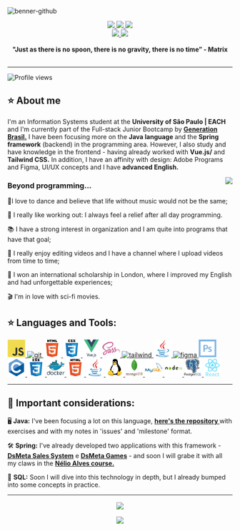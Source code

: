 ![benner-github](https://github.com/salvedojuliao/salvedojuliao/assets/44206400/c000fd48-6d87-4390-8877-192f17c9cede)

<div align="center">
  <a href="https://github.com/salvedojuliao" target="_blank">
    <img src="https://img.shields.io/badge/GitHub-100000?style=for-the-badge&logo=github&logoColor=white" target="_blank">
  </a>
  <a href = "mailto:batistajulio215@gmail.com">
    <img src="https://img.shields.io/badge/Gmail-D14836?style=for-the-badge&logo=gmail&logoColor=white">
  </a>
  <a href="https://www.linkedin.com/in/jc-batista/" target="_blank">
    <img src="https://img.shields.io/badge/-LinkedIn-%230077B5?style=for-the-badge&logo=linkedin&logoColor=white" target="_blank">
  </a>
  <br>
  <a href="https://www.instagram.com/salvedojuliao/" target="_blank">
    <img src="https://img.shields.io/badge/-Instagram-%23E4405F?style=for-the-badge&logo=instagram&logoColor=white" target="_blank">
  </a>
  <a href="https://www.youtube.com/channel/UCU76CHIbg2Eaa4-qeP8Lf9A" target="_blank">
    <img src="https://img.shields.io/badge/YouTube-FF0000?style=for-the-badge&logo=youtube&logoColor=white" target="_blank">
  </a>
</div><br>

<div align='center'>
  <b>"Just as there is no spoon, there is no gravity, there is no time”  - Matrix</b>
</div><br>

***

<p align="left"> <img src="https://komarev.com/ghpvc/?username=salvedojuliao&color=yellow" alt="Profile views"/></p>

## ⭐️ About me
<p>
I'm an Information Systems student at the <b>University of São Paulo | EACH</b> and I'm currently part of the Full-stack Junior Bootcamp by <b><a href="https://brazil.generation.org/"> Generation Brasil.</a></b>  I have been focusing more on the <b> Java language </b> and the <b>Spring framework</b> (backend) in the programming area. However, I also study and have knowledge in the frontend - having already worked with <b>Vue.js/</b> and <b>Tailwind CSS.</b>  In addition, I have an affinity with design: Adobe Programs and Figma, UI/UX concepts and I have <b>advanced English.</b> 
</p>

<img align="right" src="https://github.com/salvedojuliao/salvedojuliao/assets/44206400/844cb6d9-00ad-4682-b8f8-5c0c020af185">

### Beyond programming...

🕺I love to dance and believe that life without music would not be the same;

💪 I really like working out: I always feel a relief after all day programming.

📚 I have a strong interest in organization and I am quite into programs that have that goal;

🎥 I really enjoy editing videos and I have a channel where I upload videos from time to time;

💂 I won an international scholarship in London, where I improved my English and had unforgettable experiences;

🎬 I'm in love with sci-fi movies.

## ⭐️ Languages and Tools:

<p align="left"> <a href="https://developer.mozilla.org/en-US/docs/Web/JavaScript" target="_blank" rel="noreferrer"> <img src="https://raw.githubusercontent.com/devicons/devicon/master/icons/javascript/javascript-original.svg" alt="javascript" width="40" height="40"/> </a<a href="https://www.cprogramming.com/" target="_blank" rel="noreferrer"> </a> 
<a href="https://git-scm.com/" target="_blank" rel="noreferrer"> <img src="https://www.vectorlogo.zone/logos/git-scm/git-scm-icon.svg" alt="git" width="40" height="40"/> </a> <a href="https://www.w3.org/html/" target="_blank" rel="noreferrer"> <img src="https://raw.githubusercontent.com/devicons/devicon/master/icons/html5/html5-original-wordmark.svg" alt="html5" width="40" height="40"/> </a>
<a href="https://www.w3schools.com/css/" target="_blank" rel="noreferrer"> <img src="https://raw.githubusercontent.com/devicons/devicon/master/icons/css3/css3-original-wordmark.svg" alt="css3" width="40" height="40"/> </a><a href="https://vuejs.org/" target="_blank" rel="noreferrer"> <img src="https://raw.githubusercontent.com/devicons/devicon/master/icons/vuejs/vuejs-original-wordmark.svg" alt="vuejs" width="40" height="40"/> </a> <a href="https://sass-lang.com" target="_blank" rel="noreferrer"> <img src="https://raw.githubusercontent.com/devicons/devicon/master/icons/sass/sass-original.svg" alt="sass" width="40" height="40"/> </a> <a href="https://tailwindcss.com/" target="_blank" rel="noreferrer"> <img src="https://www.vectorlogo.zone/logos/tailwindcss/tailwindcss-icon.svg" alt="tailwind" width="40" height="40"/> </a>  <a href="https://www.java.com" target="_blank" rel="noreferrer"> <img src="https://raw.githubusercontent.com/devicons/devicon/master/icons/java/java-original.svg" alt="java" width="40" height="40"/> </a> <a href="https://www.figma.com/" target="_blank" rel="noreferrer"> <img src="https://www.vectorlogo.zone/logos/figma/figma-icon.svg" alt="figma" width="40" height="40"/> </a> <a href="https://www.photoshop.com/en" target="_blank" rel="noreferrer"> <img src="https://raw.githubusercontent.com/devicons/devicon/master/icons/photoshop/photoshop-line.svg" alt="photoshop" width="40" height="40"/> </a> 
<a href="https://www.cprogramming.com/" target="_blank"> <img src="https://raw.githubusercontent.com/devicons/devicon/master/icons/c/c-original.svg" alt="c" width="40" height="40"/> </a> 
<a href="https://www.w3schools.com/css/" target="_blank"> <img src="https://raw.githubusercontent.com/devicons/devicon/master/icons/css3/css3-original-wordmark.svg" alt="css3" width="40" height="40"/> </a> <a href="https://www.docker.com/" target="_blank"> <img src="https://raw.githubusercontent.com/devicons/devicon/master/icons/docker/docker-original-wordmark.svg" alt="docker" width="40" height="40"/> </a> 
<a href="https://www.w3.org/html/" target="_blank"> <img src="https://raw.githubusercontent.com/devicons/devicon/master/icons/html5/html5-original-wordmark.svg" alt="html5" width="40" height="40"/> </a> 
<a href="https://www.java.com" target="_blank"> <img src="https://raw.githubusercontent.com/devicons/devicon/master/icons/java/java-original.svg" alt="java" width="40" height="40"/> </a> 
<a href="https://www.linux.org/" target="_blank"> <img src="https://raw.githubusercontent.com/devicons/devicon/master/icons/linux/linux-original.svg" alt="linux" width="40" height="40"/> </a> 
<a href="https://www.mongodb.com/" target="_blank"> <img src="https://raw.githubusercontent.com/devicons/devicon/master/icons/mongodb/mongodb-original-wordmark.svg" alt="mongodb" width="40" height="40"/> </a> <a href="https://www.mysql.com/" target="_blank"> <img src="https://raw.githubusercontent.com/devicons/devicon/master/icons/mysql/mysql-original-wordmark.svg" alt="mysql" width="40" height="40"/> </a> 
<a href="https://nodejs.org" target="_blank"> <img src="https://raw.githubusercontent.com/devicons/devicon/master/icons/nodejs/nodejs-original-wordmark.svg" alt="nodejs" width="40" height="40"/> </a> 
<a href="https://www.postgresql.org" target="_blank"> <img src="https://raw.githubusercontent.com/devicons/devicon/master/icons/postgresql/postgresql-original-wordmark.svg" alt="postgresql" width="40" height="40"/> </a> <a href="https://reactjs.org/" target="_blank"> <img src="https://raw.githubusercontent.com/devicons/devicon/master/icons/react/react-original-wordmark.svg" alt="react" width="40" height="40"/> </a> 
</p>

***

## 📌 Important considerations:

🖥️ **Java:** I've been focusing a lot on this language, <b><a href="https://github.com/salvedojuliao/java_exercises"> here's the repository </a></b>with exercises and with my notes in 'issues' and 'milestone' format.

🛠️ **Spring:** I've already developed two applications with this framework - <b><a href="https://github.com/salvedojuliao/dsmeta-system/tree/main">DsMeta Sales System</a></b> e <b><a href="https://github.com/salvedojuliao/dslist-games">DsMeta Games</a></b> - and soon I will grabe it with all my claws in the <b><a href="https://github.com/devsuperior">Nélio Alves course.</a></b>

🎲 **SQL:** Soon I will dive into this technology in depth, but I already bumped into some concepts in practice. 

***

<p align="center">
  <img align="center" src="https://github-readme-stats.vercel.app/api?username=salvedojuliao&hide=issues&show_icons=true&count_private=true&show_icons=true&include_all_commits=true&theme=dracula">
</p>

<p align="center">
  <img align="center" src="https://github-readme-stats.vercel.app/api/top-langs/?username=salvedojuliao&langs_count=9&layout=compact&hide=HASKELL,PYTHON&text_colorFFFFFF)](https://github.com/BernardoSemiOficial/github-readme-stats&theme=dracula">
</p>








